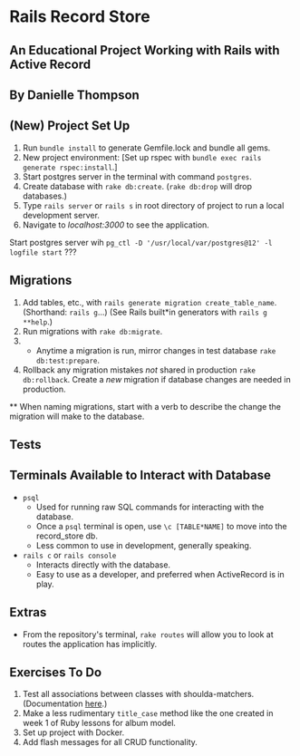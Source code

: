 # Rails Record Store

## An Educational Project Working with Rails with Active Record

## By Danielle Thompson

## (New) Project Set Up

1. Run `bundle install` to generate Gemfile.lock and bundle all gems.
2. New project environment: [Set up rspec with `bundle exec rails generate rspec:install`.]
3. Start postgres server in the terminal with command `postgres`.
4. Create database with `rake db:create`. (`rake db:drop` will drop databases.)
5. Type `rails server` or `rails s` in root directory of project to run a
local development server.
6. Navigate to _localhost:3000_ to see the application.

Start postgres server wih `pg_ctl -D '/usr/local/var/postgres@12' -l logfile start` ???

## Migrations

1. Add tables, etc., with `rails generate migration create_table_name`.
(Shorthand: `rails g`...)
(See Rails built*in generators with `rails g **help`.)
2. Run migrations with `rake db:migrate`.
3. * Anytime a migration is run, mirror changes in test database `rake db:test:prepare`.
4. Rollback any migration mistakes _not_ shared in production `rake db:rollback`.
Create a _new_ migration if database changes are needed in production.

** When naming migrations, start with a verb to describe the change the migration
will make to the database.

## Tests

## Terminals Available to Interact with Database

* `psql`
  * Used for running raw SQL commands for interacting with the database.
  * Once a `psql` terminal is open, use `\c [TABLE*NAME]` to move into the record_store db.
  * Less common to use in development, generally speaking.
* `rails c` or `rails console`
  * Interacts directly with the database.
  * Easy to use as a developer, and preferred when ActiveRecord is in play.

## Extras

* From the repository's terminal, `rake routes` will allow you to look at routes the
application has implicitly.

## Exercises To Do

1. Test all associations between classes with shoulda-matchers.
(Documentation [here](http://matchers.shoulda.io/docs/v4.1.0/).)
2. Make a less rudimentary `title_case` method like the one created in week 1 of Ruby lessons for album model.
3. Set up project with Docker.
4. Add flash messages for all CRUD functionality.
